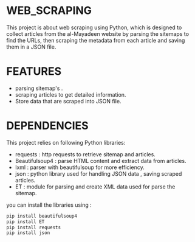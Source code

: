 # WEB_SCRAPING
This project is about web scraping using Python, which is designed to collect articles from the al-Mayadeen website by parsing the sitemaps to find the URLs, then scraping the metadata from each article and saving them in a JSON file.

# FEATURES
- parsing sitemap's .
- scraping articles to get detailed information.
- Store data that are scraped into JSON file.

# DEPENDENCIES
 
This project relies on following Python libraries:
- requests : http requests to retrieve sitemap and articles.
- Beautifulsoup4 : parse HTML content and extract data from articles.
- lxml : parser with beautifulsoup for more efficiency.
- json : python library used for handling JSON data , saving scraped articles.
- ET : module for parsing and create XML data  used for parse the sitemap.
 
you can install the libraries using :
 
```bash
pip install beautifulsoup4
pip install ET
pip install requests
pip install json